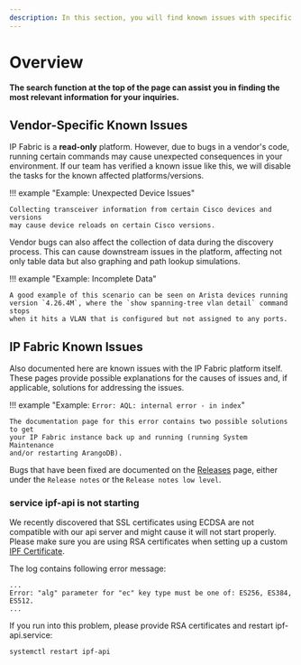 ```yaml
---
description: In this section, you will find known issues with specific vendors or the IP Fabric platform itself.
---
```


# Overview

**The search function at the top of the page can assist you in finding the most
relevant information for your inquiries.**

## Vendor-Specific Known Issues

IP Fabric is a **read-only** platform. However, due to bugs in a vendor's code,
running certain commands may cause unexpected consequences in your environment.
If our team has verified a known issue like this, we will disable the tasks for
the known affected platforms/versions.

!!! example "Example: Unexpected Device Issues"

    Collecting transceiver information from certain Cisco devices and versions
    may cause device reloads on certain Cisco versions.

Vendor bugs can also affect the collection of data during the discovery process.
This can cause downstream issues in the platform, affecting not only table data
but also graphing and path lookup simulations.

!!! example "Example: Incomplete Data"

    A good example of this scenario can be seen on Arista devices running
    version `4.26.4M`, where the `show spanning-tree vlan detail` command stops
    when it hits a VLAN that is configured but not assigned to any ports.

## IP Fabric Known Issues

Also documented here are known issues with the IP Fabric platform itself. These
pages provide possible explanations for the causes of issues and, if applicable,
solutions for addressing the issues.

!!! example "Example: `Error: AQL: internal error - in index`"

    The documentation page for this error contains two possible solutions to get
    your IP Fabric instance back up and running (running System Maintenance
    and/or restarting ArangoDB).

Bugs that have been fixed are documented on the
[Releases](../../releases/index.md) page, either under the `Release notes` or
the `Release notes low level`.

### service ipf-api is not starting

We recently discovered that SSL certificates using ECDSA are not compatible
with our api server and might cause it will not start properly. Please make
sure you are using RSA certificates when setting up a custom
[IPF Certificate](../../IP_Fabric_Settings/system/ipf_cert.md).

The log contains following error message:

```
...
Error: "alg" parameter for "ec" key type must be one of: ES256, ES384, ES512.
...
```

If you run into this problem, please provide RSA certificates and restart
ipf-api.service:

```shell
systemctl restart ipf-api
```
